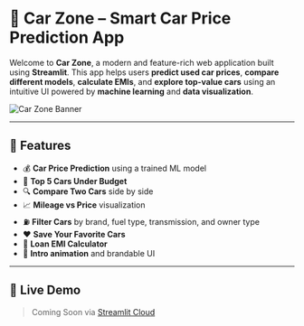 # 🚗 Car Zone – Smart Car Price Prediction App

Welcome to **Car Zone**, a modern and feature-rich web application built using **Streamlit**. This app helps users **predict used car prices**, **compare different models**, **calculate EMIs**, and **explore top-value cars** using an intuitive UI powered by **machine learning** and **data visualization**.

![Car Zone Banner](https://via.placeholder.com/800x250?text=Car+Zone+App+Demo)

---

## 🧠 Features

- 💰 **Car Price Prediction** using a trained ML model
- 🚙 **Top 5 Cars Under Budget**
- 🔍 **Compare Two Cars** side by side
- 📈 **Mileage vs Price** visualization
- ⛽ **Filter Cars** by brand, fuel type, transmission, and owner type
- ❤️ **Save Your Favorite Cars**
- 💸 **Loan EMI Calculator**
- 🎥 **Intro animation** and brandable UI

---

## 🚀 Live Demo

> Coming Soon via [Streamlit Cloud](https://share.streamlit.io)
